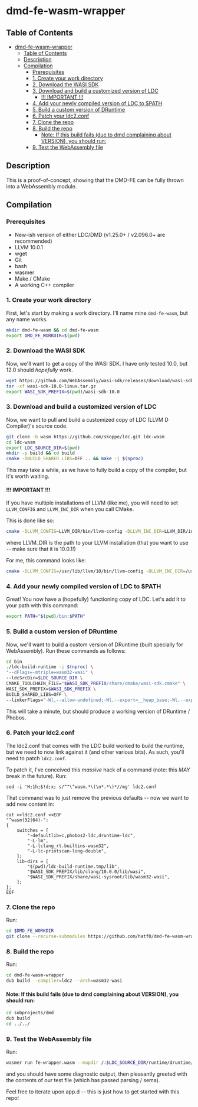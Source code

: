 # dmd-fe-wasm-wrapper

## Table of Contents

- [dmd-fe-wasm-wrapper](#dmd-fe-wasm-wrapper)
  - [Table of Contents](#table-of-contents)
  - [Description](#description)
  - [Compilation](#compilation)
    - [Prerequisites](#prerequisites)
    - [1. Create your work directory](#1-create-your-work-directory)
    - [2. Download the WASI SDK](#2-download-the-wasi-sdk)
    - [3. Download and build a customized version of LDC](#3-download-and-build-a-customized-version-of-ldc)
      - [!!! IMPORTANT !!!](#-important-)
    - [4. Add your newly compiled version of LDC to $PATH](#4-add-your-newly-compiled-version-of-ldc-to-path)
    - [5. Build a custom version of DRuntime](#5-build-a-custom-version-of-druntime)
    - [6. Patch your ldc2.conf](#6-patch-your-ldc2conf)
    - [7. Clone the repo](#7-clone-the-repo)
    - [8. Build the repo](#8-build-the-repo)
      - [Note: If this build fails (due to dmd complaining about VERSION), you should run:](#note-if-this-build-fails-due-to-dmd-complaining-about-version-you-should-run)
    - [9. Test the WebAssembly file](#9-test-the-webassembly-file)
  
## Description
This is a proof-of-concept, showing that the DMD-FE can be fully thrown into a WebAssembly module.

## Compilation

### Prerequisites

- New-ish version of either LDC/DMD (v1.25.0+ / v2.096.0+ are recommended)
- LLVM 10.0.1
- wget
- Git
- bash
- wasmer
- Make / CMake
- A working C++ compiler

### 1. Create your work directory

First, let's start by making a work directory. I'll name mine `dmd-fe-wasm`, but any name works.

```bash
mkdir dmd-fe-wasm && cd dmd-fe-wasm
export DMD_FE_WORKDIR=$(pwd)
```

### 2. Download the WASI SDK

Now, we'll want to get a copy of the WASI SDK. I have only tested 10.0, but 12.0 should *hopefully* work.

```bash
wget https://github.com/WebAssembly/wasi-sdk/releases/download/wasi-sdk-10/wasi-sdk-10.0-linux.tar.gz
tar -xf wasi-sdk-10.0-linux.tar.gz
export WASI_SDK_PREFIX=$(pwd)/wasi-sdk-10.0
```

### 3. Download and build a customized version of LDC

Now, we want to pull and build a customized copy of LDC (LLVM D Compiler)'s source code.

```bash
git clone -b wasm https://github.com/skoppe/ldc.git ldc-wasm
cd ldc-wasm
export LDC_SOURCE_DIR=$(pwd)
mkdir -p build && cd build
cmake -DBUILD_SHARED_LIBS=OFF .. && make -j $(nproc)
```

This may take a while, as we have to fully build a copy of the compiler, but it's worth waiting.

#### !!! IMPORTANT !!!

If you have multiple installations of LLVM (like me), you will need to set `LLVM_CONFIG` and `LLVM_INC_DIR` when you call CMake.

This is done like so:

```bash
cmake -DLLVM_CONFIG=LLVM_DIR/bin/llvm-config -DLLVM_INC_DIR=LLVM_DIR/include -DBUILD_SHARED_LIBS=OFF ..
```

where LLVM_DIR is the path to your LLVM installation (that you want to use -- make sure that it is 10.0.1!)

For me, this command looks like:

```bash
cmake -DLLVM_CONFIG=/usr/lib/llvm/10/bin/llvm-config -DLLVM_INC_DIR=/usr/lib/llvm/10/include -DBUILD_SHARED_LIBS=OFF ..
```

### 4. Add your newly compiled version of LDC to $PATH

Great! You now have a (hopefully) functioning copy of LDC. Let's add it to your path with this command:
```bash
export PATH="$(pwd)/bin:$PATH"
```

### 5. Build a custom version of DRuntime

Now, we'll want to build a custom version of DRuntime (built specially for WebAssembly). Run these commands as follows:

```bash
cd bin
./ldc-build-runtime -j $(nproc) \
"--dFlags=-mtriple=wasm32-wasi" \
--ldcSrcDir=$LDC_SOURCE_DIR \
CMAKE_TOOLCHAIN_FILE="$WASI_SDK_PREFIX/share/cmake/wasi-sdk.cmake" \
WASI_SDK_PREFIX=$WASI_SDK_PREFIX \
BUILD_SHARED_LIBS=OFF \
--linkerFlags="-Wl,--allow-undefined;-Wl,--export=__heap_base;-Wl,--export=__data_end"
```

This will take a minute, but should produce a working version of DRuntime / Phobos.

### 6. Patch your ldc2.conf

The ldc2.conf that comes with the LDC build worked to build the runtime, but we need to now link against it (and other various bits). As such, you'll need to patch `ldc2.conf`.

To patch it, I've conceived this *massive* hack of a command (note: this *MAY* break in the future). Run:

```shell
sed -i 'H;1h;$!d;x; s/^"\^wasm.*\(\n*.*\)*//mg' ldc2.conf
```

That command was to just remove the previous defaults -- now we want to add new content in:

```shell
cat >>ldc2.conf <<EOF
"^wasm(32|64)-":
{
    switches = [
        "-defaultlib=c,phobos2-ldc,druntime-ldc",
        "-L-lm",
        "-L-lclang_rt.builtins-wasm32",
        "-L-lc-printscan-long-double",
    ];
    lib-dirs = [
        "$(pwd)/ldc-build-runtime.tmp/lib",
        "$WASI_SDK_PREFIX/lib/clang/10.0.0/lib/wasi",
        "$WASI_SDK_PREFIX/share/wasi-sysroot/lib/wasm32-wasi",
    ];
};
EOF
```

### 7. Clone the repo

Run:
```bash
cd $DMD_FE_WORKDIR
git clone --recurse-submodules https://github.com/hatf0/dmd-fe-wasm-wrapper.git
```

### 8. Build the repo

Run:
```bash
cd dmd-fe-wasm-wrapper
dub build --compiler=ldc2 --arch=wasm32-wasi
```

#### Note: If this build fails (due to dmd complaining about VERSION), you should run:
```bash
cd subprojects/dmd
dub build
cd ../../
```

### 9. Test the WebAssembly file

Run:
```bash
wasmer run fe-wrapper.wasm --mapdir /:$LDC_SOURCE_DIR/runtime/druntime/src
```

and you should have some diagnostic output, then pleasantly greeted with the contents of our test file (which has passed parsing / sema).

Feel free to iterate upon app.d -- this is just how to get started with this repo!
